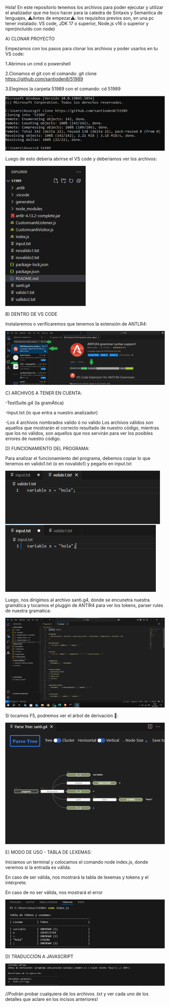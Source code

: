Hola!
En este repositorio tenemos los archivos para poder ejecutar y utilizar el analizador que me toco hacer para la catedra de Sintaxis y Semantica de lenguajes, 
⚠️Antes de empezar⚠️:
los requisitos previos son, en una pc tener instalado: VS code, JDK 17 o superior, Node.js v16 o superior y npm(incluido con node)

A) CLONAR PROYECTO

Empezamos con los pasos para clonar los archivos y poder usarlos en tu VS code:

1.Abrimos un cmd o powershell

2.Clonamos el git con el comando: git clone https://github.com/santioden8/51989


3.Elegimos la carpeta 51989 con el comando: cd 51989



![Descripción de la imagen](w1.png)

Luego de esto deberia abrirse el VS code y deberiamos ver los archivos:

![Descripción de la imagen](w2.png)

B) DENTRO DE VS CODE

Instalaremos o verificaremos que tenemos la extensión de ANTLR4:


![Descripción de la imagen](w3.png)

C) ARCHIVOS A TENER EN CUENTA:

-TestSuite.g4 (la gramÁtica)

-Input.txt (lo que entra a nuestro analizador)

-Los 4 archivos nombrados valido ó no valido
Los archivos válidos son aquellos que mostrarán el correcto resultado de nuestro código, mientras que los no válidos, son aquellos que nos servirán para ver los posibles errores de nuestro código.

D) FUNCIONAMIENTO DEL PROGRAMA:

Para analizar el funcionamiento del programa, debemos copiar lo que tenemos en valido1.txt (o en novalido1) y pegarlo en input.txt



![Descripción de la imagen](w5.png)    ![Descripción de la imagen](w4.png)

Luego, nos dirigimos al archivo santi.g4, donde se encunetra nuestra gramática y tocamos el pluggin de ANTlR4 para ver los tokens, parser rules de nuestra gramatica:



![Descripción de la imagen](w6.png)

Si tocamos F5, podremos ver el árbol de derivación 🌳:



![Descripción de la imagen](w7.png)



E) MODO DE USO - TABLA DE LEXEMAS:

Iniciamos un terminal y colocamos el comando node index.js, donde veremos si la entrada es válida.

En caso de ser válida, nos mostrará la tabla de lexemas y tokens y el intérprete.

En caso de no ser válida, nos mostrará el error


![Descripción de la imagen](w8.png)

D) TRADUCCIÓN A JAVASCRIPT


![Descripción de la imagen](w9.png)

//Podrán probar cualquiera de los archivos .txt y ver cada uno de los detalles que aclare en los incisos anteriores!
